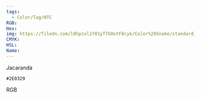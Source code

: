 ```yaml
---
tags:
  - Color/Tag/NTC
RGB:
Hex:
img: https://filedn.com/l0hpzxl1f01yT7GHxtF8cyk/Color%20Snake/standard_csv_to_svg/%23/2E0329.svg
CMYK:
HSL:
Name:
---
```

Jacaranda
```palette
#2E0329
```
RGB
